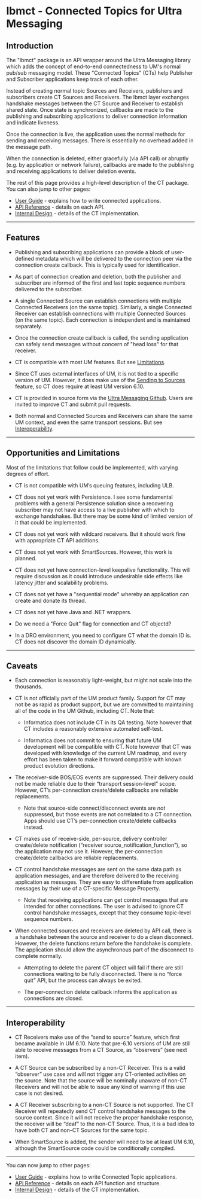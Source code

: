 # lbmct - Connected Topics for Ultra Messaging

## Introduction

The "lbmct" package is an API wrapper around the Ultra Messaging library which
adds the concept of end-to-end connectedness to UM's normal pub/sub messaging
model.
These "Connected Topics" (CTs) help Publisher and Subscriber applications
keep track of each other.

Instead of creating normal topic Sources and Receivers,
publishers and subscribers create CT Sources and Receivers.
The lbmct layer exchanges handshake messages between the CT Source and
Receiver to establish shared state.
Once state is synchronized, callbacks are made to the publishing and subscribing
applications to deliver connection information and indicate liveness.

Once the connection is live, the application uses the normal methods for
sending and receiving messages.
There is essentially no overhead added in the message path.

When the connection is deleted, either gracefully (via API call) or
abruptly (e.g. by application or network failure),
callbacks are made to the publishing and receiving applications to
deliver deletion events.

The rest of this page provides a high-level description of the CT package.
You can also jump to other pages:
* [User Guide](Userguide.md) - explains how to write connected applications.
* [API Reference](API.md) - details on each API.
* [Internal Design](Internal_Design.md) - details of the CT implementation.

---

## Features

* Publishing and subscribing applications can provide a block of user-defined
metadata which will be delivered to the connection peer via the connection
create callback.  This is typically used for identification.

* As part of connection creation and deletion, both the publisher and
subscriber are informed of the first and last topic sequence numbers
delivered to the subscriber.

* A single Connected Source can establish connections with
multiple Connected Receivers (on the same topic).
Similarly, a single Connected Receiver can establish connections with
multiple Connected Sources (on the same topic).
Each connection is independent and is maintained separately.

* Once the connection create callback is called, the sending application
can safely send messages without concern of "head loss" for that receiver.

* CT is compatible with most UM features.
But see [Limitations](#limitations).

* Since CT uses external interfaces of UM, it is not tied to a specific
version of UM.
However, it does make use of the [Sending to Sources](https://ultramessaging.github.io/currdoc/doc/Design/umfeatures.html#sendingtosources) feature,
so CT does require at least UM version 6.10.

* CT is provided in source form via the
[Ultra Messaging Github](https://github.com/UltraMessaging).
Users are invited to improve CT and submit pull requests.

* Both normal and Connected Sources and Receivers can share the same
UM context, and even the same transport sessions.
But see [Interoperability](#interoperability).

---

## Opportunities and Limitations

Most of the limitations that follow could be implemented,
with varying degrees of effort.

* CT is not compatible with UM’s queuing features, including ULB.

* CT does not yet work with Persistence.
I see some fundamental problems with a general Persistence solution since
a recovering subscriber may not have access to a live publisher with which
to exchange handshakes.
But there may be some kind of limited version of it that could be implemented.

* CT does not yet work with wildcard receivers.
But it should work fine with appropriate CT API additions.

* CT does not yet work with SmartSources.
However, this work is planned.

* CT does not yet have connection-level keepalive functionality.
This will require discussion as it could introduce undesirable side effects
like latency jitter and scalability problems.

* CT does not yet have a "sequential mode" whereby an application can
create and donate its thread.

* CT does not yet have Java and .NET wrappers.

* Do we need a "Force Quit" flag for connection and CT objectd?

* In a DRO environment, you need to configure CT what the domain ID is.
CT does not discover the domain ID dynamically.

---

## Caveats

* Each connection is reasonably light-weight, but might not scale into
the thousands.

* CT is not officially part of the UM product family.
Support for CT may not be as rapid as product support,
but we are committed to maintaining all of the code in the UM Github,
including CT.
Note that:

   * Informatica does not include CT in its QA testing.
Note however that CT includes a reasonably extensive automated self-test.

   * Informatica does not commit to ensuring that future UM development will
be compatible with CT.
Note however that CT was developed with knowledge of the current UM roadmap,
and every effort has been taken to make it forward compatible with known
product evolution directions.

* The receiver-side BOS/EOS events are suppressed.
Their delivery could not be made reliable due to their
“transport session-level” scope.
However, CT’s per-connection create/delete callbacks are reliable
replacements.

   * Note that source-side connect/disconnect events are *not* suppressed,
but those events are not correlated to a CT connection.
Apps should use CT’s per-connection create/delete callbacks instead.

* CT makes use of receive-side, per-source, delivery controller create/delete
notification (“receiver source_notification_function”),
so the application may not use it.
However, the per-connection create/delete callbacks are reliable replacements.

* CT control handshake messages are sent on the same data path as application
messages, and are therefore delivered to the receiving application as messages.
They are easy to differentiate from application messages by their use of a
CT-specific Message Property.

   * Note that receiving applications can get control messages that are
intended for other connections.
The user is advised to ignore CT control handshake messages,
except that they consume topic-level sequence numbers.

* When connected sources and receivers are deleted by API call,
there is a handshake between the source and receiver to do a clean disconnect.
However, the delete functions return before the handshake is complete.
The application should allow the asynchronous part of the disconnect to
complete normally.

   * Attempting to delete the parent CT object will fail if there are still
connections waiting to be fully disconnected.
There is no “force quit” API, but the process can always be exited.

   * The per-connection delete callback informs the application as
connections are closed.

---

## Interoperability

* CT Receivers make use of the “send to source” feature,
which first became available in UM 6.10.
Note that pre-6.10 versions of UM are still able to receive messages from
a CT Source, as “observers” (see next item).

* A CT Source can be subscribed by a non-CT Receiver.
This is a valid “observer” use case and will not trigger any CT-oriented
activities on the source.
Note that the source will be nominally unaware of non-CT Receivers and will
not be able to issue any kind of warning if this use case is not desired.

* A CT Receiver subscribing to a non-CT Source is not supported.
The CT Receiver will repeatedly send CT control handshake messages to the
source context.
Since it will not receive the proper handshake response,
the receiver will be “deaf” to the non-CT Source.
Thus, it is a bad idea to have both CT and non-CT Sources for the same topic.

* When SmartSource is added, the sender will need to be at least UM 6.10,
although the SmartSource code could be conditionally compiled.

---

You can now jump to other pages:
* [User Guide](Userguide.md) - explains how to write Connected
Topic applications.
* [API Reference](API.md) - details on each API function and structure.
* [Internal Design](Internal_Design.md) - details of the CT implementation.
